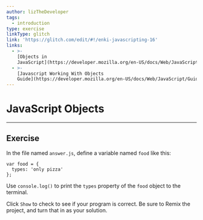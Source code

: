 ```yaml
---
author: lizTheDeveloper
tags:
  - introduction
type: exercise
linkType: glitch
link: 'https://glitch.com/edit/#!/enki-javascripting-16'
links:
  - >-
    [Objects in
    JavaScript](https://developer.mozilla.org/en-US/docs/Web/JavaScript/Reference/Global_Objects/Object){documentation}
  - >-
    [Javascript Working With Objects
    Guide](https://developer.mozilla.org/en-US/docs/Web/JavaScript/Guide/Working_with_Objects){walkthrough}
---
```


# JavaScript Objects


---

## Exercise

In the file named `answer.js`, define a variable named `food` like this:

```plain-text
var food = {
  types: 'only pizza'
};
```

Use `console.log()` to print the `types` property of the `food` object to the terminal.

Click `Show` to check to see if your program is correct.
Be sure to Remix the project, and turn that in as your solution.
